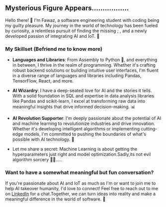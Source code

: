 ## Mysterious Figure Appears.................

Hello there! 👋 I'm Fawaz, a  software engineering student with coding being my guilty pleasure. My journey in the world of technology has been fueled by curiosity, a relentless pursuit of finding the missing ; , and a newly developed passion of integrating AI and IoT. 🚀

### My Skillset (Befriend me to know more)

- **Languages and Libraries**: From Assembly to Python 🐍, and everything in between, I thrive in the realm of programming. Whether it's crafting robust backend solutions or building intuitive user interfaces, I'm fluent in a diverse range of languages and libraries including Pandas, TensorFlow, React, and more.

- **AI Wizardry**: I have a deep-seated love for AI and the stories it tells. With a solid foundation in SQL and expertise in data analysis libraries like Pandas and scikit-learn, I excel at transforming raw data into meaningful insights that drive informed decision-making. 📊

- **AI Revolution Supporter**: I'm deeply passionate about the potential of AI and machine learning to revolutionize industries and drive innovation. Whether it's developing intelligent algorithms or implementing cutting-edge models, I'm committed to pushing the boundaries of what's possible with AI technology. 🤖

- Let me share a secret: Machine Learning is about getting the hyperparameters just right and model optimization.Sadly,its not evil algorithm sorcery 🧙‍♂️.....

### Want to have a somewhat meaningful but fun conversation?

If you're passionate about AI and IoT as much as I'm or want to join me to help AI takeover humanity, I'd love to connect! Feel free to reach out to me on [LinkedIn](http://linkedin.com/in/fawazsapa) for a chat.Together, we can turn ideas into reality and make a meaningful difference in the world of software. 🌟
